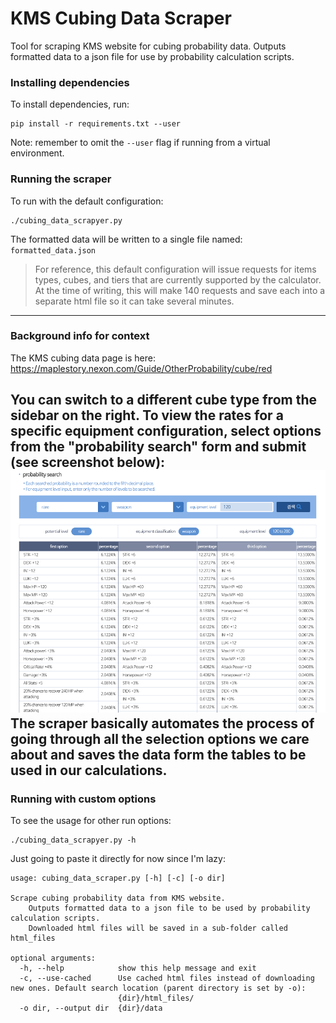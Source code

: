 # KMS Cubing Data Scraper
Tool for scraping KMS website for cubing probability data.
Outputs formatted data to a json file for use by probability calculation scripts.

### Installing dependencies
To install dependencies, run:
```
pip install -r requirements.txt --user
```
Note: remember to omit the `--user` flag if running from a virtual environment.

### Running the scraper
To run with the default configuration:
```
./cubing_data_scrapyer.py
```
The formatted data will be written to a single file named: `formatted_data.json`

> For reference, this default configuration will issue requests for items types, cubes, and tiers that are currently supported by the calculator.
At the time of writing, this will make 140 requests and save each into a separate html file so it can take several minutes.

---

### Background info for context
The KMS cubing data page is here: https://maplestory.nexon.com/Guide/OtherProbability/cube/red

You can switch to a different cube type from the sidebar on the right.
To view the rates for a specific equipment configuration, select options from the "probability search" form and submit (see screenshot below):
![kms_website.png](docs/kms_website.png)
The scraper basically automates the process of going through all the selection options we care about and saves the data form the tables to be used in our calculations.
---
### Running with custom options

To see the usage for other run options:
```
./cubing_data_scrapyer.py -h
```

Just going to paste it directly for now since I'm lazy:
```
usage: cubing_data_scraper.py [-h] [-c] [-o dir]

Scrape cubing probability data from KMS website.
    Outputs formatted data to a json file to be used by probability calculation scripts.
    Downloaded html files will be saved in a sub-folder called html_files

optional arguments:
  -h, --help            show this help message and exit
  -c, --use-cached      Use cached html files instead of downloading new ones. Default search location (parent directory is set by -o):
                        {dir}/html_files/
  -o dir, --output dir  {dir}/data
```

